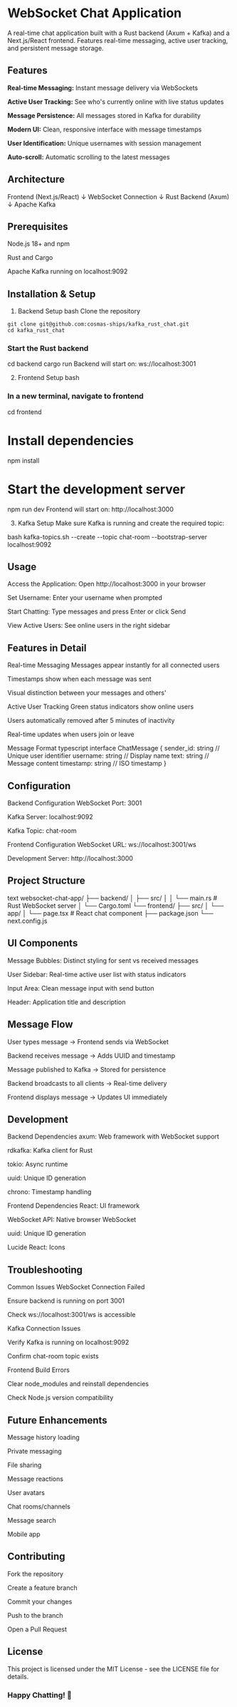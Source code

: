 # WebSocket Chat Application
A real-time chat application built with a Rust backend (Axum + Kafka) and a Next.js/React frontend. Features real-time messaging, active user tracking, and persistent message storage.

## Features
**Real-time Messaging:** Instant message delivery via WebSockets

**Active User Tracking:** See who's currently online with live status updates

**Message Persistence:** All messages stored in Kafka for durability

**Modern UI:** Clean, responsive interface with message timestamps

**User Identification:** Unique usernames with session management

**Auto-scroll:** Automatic scrolling to the latest messages

## Architecture
Frontend (Next.js/React)
        ↓
WebSocket Connection
        ↓
Rust Backend (Axum)
        ↓
Apache Kafka

## Prerequisites
Node.js 18+ and npm

Rust and Cargo

Apache Kafka running on localhost:9092

## Installation & Setup
1. Backend Setup
bash Clone the repository
```
git clone git@github.com:cosmas-ships/kafka_rust_chat.git
cd kafka_rust_chat
```

### Start the Rust backend
cd backend
cargo run
Backend will start on: ws://localhost:3001

2. Frontend Setup
bash
### In a new terminal, navigate to frontend
cd frontend

# Install dependencies
npm install

# Start the development server
npm run dev
Frontend will start on: http://localhost:3000

3. Kafka Setup
Make sure Kafka is running and create the required topic:

bash
kafka-topics.sh --create --topic chat-room --bootstrap-server localhost:9092

## Usage
Access the Application: Open http://localhost:3000 in your browser

Set Username: Enter your username when prompted

Start Chatting: Type messages and press Enter or click Send

View Active Users: See online users in the right sidebar

## Features in Detail
Real-time Messaging
Messages appear instantly for all connected users

Timestamps show when each message was sent

Visual distinction between your messages and others'

Active User Tracking
Green status indicators show online users

Users automatically removed after 5 minutes of inactivity

Real-time updates when users join or leave

Message Format
typescript
interface ChatMessage {
  sender_id: string    // Unique user identifier
  username: string     // Display name
  text: string        // Message content
  timestamp: string   // ISO timestamp
}
## Configuration
Backend Configuration
WebSocket Port: 3001

Kafka Server: localhost:9092

Kafka Topic: chat-room

Frontend Configuration
WebSocket URL: ws://localhost:3001/ws

Development Server: http://localhost:3000

## Project Structure
text
websocket-chat-app/
├── backend/
│   ├── src/
│   │   └── main.rs          # Rust WebSocket server
│   └── Cargo.toml
└── frontend/
    ├── src/
    │   └── app/
    │       └── page.tsx     # React chat component
    ├── package.json
    └── next.config.js
## UI Components
Message Bubbles: Distinct styling for sent vs received messages

User Sidebar: Real-time active user list with status indicators

Input Area: Clean message input with send button

Header: Application title and description

## Message Flow
User types message → Frontend sends via WebSocket

Backend receives message → Adds UUID and timestamp

Message published to Kafka → Stored for persistence

Backend broadcasts to all clients → Real-time delivery

Frontend displays message → Updates UI immediately

## Development
Backend Dependencies
axum: Web framework with WebSocket support

rdkafka: Kafka client for Rust

tokio: Async runtime

uuid: Unique ID generation

chrono: Timestamp handling

Frontend Dependencies
React: UI framework

WebSocket API: Native browser WebSocket

uuid: Unique ID generation

Lucide React: Icons

## Troubleshooting
Common Issues
WebSocket Connection Failed

Ensure backend is running on port 3001

Check ws://localhost:3001/ws is accessible

Kafka Connection Issues

Verify Kafka is running on localhost:9092

Confirm chat-room topic exists

Frontend Build Errors

Clear node_modules and reinstall dependencies

Check Node.js version compatibility

## Future Enhancements
Message history loading

Private messaging

File sharing

Message reactions

User avatars

Chat rooms/channels

Message search

Mobile app

## Contributing
Fork the repository

Create a feature branch

Commit your changes

Push to the branch

Open a Pull Request

## License
This project is licensed under the MIT License - see the LICENSE file for details.

### Happy Chatting! 🎉
